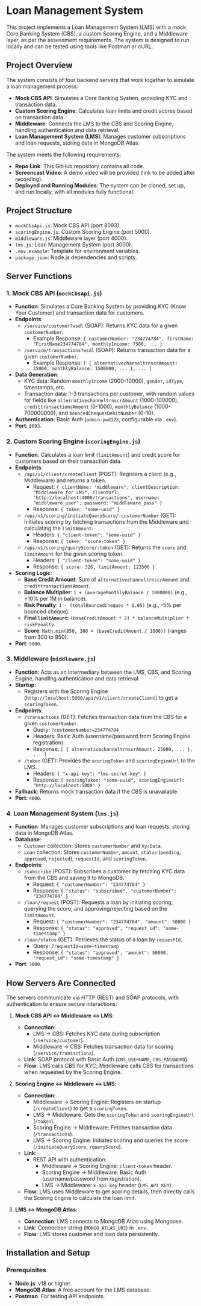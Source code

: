 # Loan Management System

This project implements a Loan Management System (LMS) with a mock Core Banking System (CBS), a custom Scoring Engine, and a Middleware layer, as per the assessment requirements. The system is designed to run locally and can be tested using tools like Postman or cURL.

## Project Overview

The system consists of four backend servers that work together to simulate a loan management process:
- **Mock CBS API**: Simulates a Core Banking System, providing KYC and transaction data.
- **Custom Scoring Engine**: Calculates loan limits and credit scores based on transaction data.
- **Middleware**: Connects the LMS to the CBS and Scoring Engine, handling authentication and data retrieval.
- **Loan Management System (LMS)**: Manages customer subscriptions and loan requests, storing data in MongoDB Atlas.

The system meets the following requirements:
- **Repo Link**: This GitHub repository contains all code.
- **Screencast Video**: A demo video will be provided (link to be added after recording).
- **Deployed and Running Modules**: The system can be cloned, set up, and run locally, with all modules fully functional.

## Project Structure

- `mockCbsApi.js`: Mock CBS API (port 8093).
- `scoringEngine.js`: Custom Scoring Engine (port 5000).
- `middleware.js`: Middleware layer (port 4000).
- `lms.js`: Loan Management System (port 3000).
- `.env.example`: Template for environment variables.
- `package.json`: Node.js dependencies and scripts.

## Server Functions

### 1. Mock CBS API (`mockCbsApi.js`)
- **Function**: Simulates a Core Banking System by providing KYC (Know Your Customer) and transaction data for customers.
- **Endpoints**:
  - `/service/customer?wsdl` (SOAP): Returns KYC data for a given `customerNumber`.
    - Example Response: `{ customerNumber: "234774784", firstName: "FirstName234774784", monthlyIncome: 7500, ... }`
  - `/service/transactions?wsdl` (SOAP): Returns transaction data for a given `customerNumber`.
    - Example Response: `[ { alternativechanneltrnscrAmount: 25000, monthlyBalance: 1500000, ... }, ... ]`
- **Data Generation**:
  - KYC data: Random `monthlyIncome` (2000-10000), `gender`, `idType`, timestamps, etc.
  - Transaction data: 1-3 transactions per customer, with random values for fields like `alternativechanneltrnscrAmount` (1000-100000), `credittransactionsAmount` (0-1000), `monthlyBalance` (1000-700000000), and `bouncedChequesDebitNumber` (0-10).
- **Authentication**: Basic Auth (`admin:pwd123`, configurable via `.env`).
- **Port**: `8093`.

### 2. Custom Scoring Engine (`scoringEngine.js`)
- **Function**: Calculates a loan limit (`limitAmount`) and credit score for customers based on their transaction data.
- **Endpoints**:
  - `/api/v1/client/createClient` (POST): Registers a client (e.g., Middleware) and returns a token.
    - Request: `{ clientName: "middleware", clientDescription: "Middleware for LMS", clientUrl: "http://localhost:4000/transactions", username: "middleware_user", password: "middleware_pass" }`
    - Response: `{ token: "some-uuid" }`
  - `/api/v1/scoring/initiateQueryScore/:customerNumber` (GET): Initiates scoring by fetching transactions from the Middleware and calculating the `limitAmount`.
    - Headers: `{ "client-token": "some-uuid" }`
    - Response: `{ token: "score-token" }`
  - `/api/v1/scoring/queryScore/:token` (GET): Returns the `score` and `limitAmount` for the given scoring token.
    - Headers: `{ "client-token": "some-uuid" }`
    - Response: `{ score: 326, limitAmount: 123500 }`
- **Scoring Logic**:
  - **Base Credit Amount**: Sum of `alternativechanneltrnscrAmount` and `credittransactionsAmount`.
  - **Balance Multiplier**: `1 + (averageMonthlyBalance / 1000000)` (e.g., +10% per 1M in balance).
  - **Risk Penalty**: `1 - (totalBouncedCheques * 0.05)` (e.g., -5% per bounced cheque).
  - **Final `limitAmount`**: `(baseCreditAmount * 2) * balanceMultiplier * riskPenalty`.
  - **Score**: `Math.min(850, 300 + (baseCreditAmount / 1000))` (ranges from 300 to 850).
- **Port**: `5000`.

### 3. Middleware (`middleware.js`)
- **Function**: Acts as an intermediary between the LMS, CBS, and Scoring Engine, handling authentication and data retrieval.
- **Startup**:
  - Registers with the Scoring Engine (`http://localhost:5000/api/v1/client/createClient`) to get a `scoringToken`.
- **Endpoints**:
  - `/transactions` (GET): Fetches transaction data from the CBS for a given `customerNumber`.
    - Query: `?customerNumber=234774784`
    - Headers: Basic Auth (username/password from Scoring Engine registration).
    - Response: `[ { alternativechanneltrnscrAmount: 25000, ... }, ... ]`
  - `/token` (GET): Provides the `scoringToken` and `scoringEngineUrl` to the LMS.
    - Headers: `{ "x-api-key": "lms-secret-key" }`
    - Response: `{ scoringToken: "some-uuid", scoringEngineUrl: "http://localhost:5000" }`
- **Fallback**: Returns mock transaction data if the CBS is unavailable.
- **Port**: `4000`.

### 4. Loan Management System (`lms.js`)
- **Function**: Manages customer subscriptions and loan requests, storing data in MongoDB Atlas.
- **Database**:
  - `Customer` collection: Stores `customerNumber` and `kycData`.
  - `Loan` collection: Stores `customerNumber`, `amount`, `status` (`pending`, `approved`, `rejected`), `requestId`, and `scoringToken`.
- **Endpoints**:
  - `/subscribe` (POST): Subscribes a customer by fetching KYC data from the CBS and saving it to MongoDB.
    - Request: `{ "customerNumber": "234774784" }`
    - Response: `{ "status": "subscribed", "customerNumber": "234774784" }`
  - `/loan/request` (POST): Requests a loan by initiating scoring, querying the score, and approving/rejecting based on the `limitAmount`.
    - Request: `{ "customerNumber": "234774784", "amount": 50000 }`
    - Response: `{ "status": "approved", "request_id": "some-timestamp" }`
  - `/loan/status` (GET): Retrieves the status of a loan by `requestId`.
    - Query: `?requestId=some-timestamp`
    - Response: `{ "status": "approved", "amount": 50000, "request_id": "some-timestamp" }`
- **Port**: `3000`.

## How Servers Are Connected

The servers communicate via HTTP (REST) and SOAP protocols, with authentication to ensure secure interactions:

1. **Mock CBS API ↔ Middleware ↔ LMS**:
   - **Connection**:
     - LMS → CBS: Fetches KYC data during subscription (`/service/customer`).
     - Middleware → CBS: Fetches transaction data for scoring (`/service/transactions`).
   - **Link**: SOAP protocol with Basic Auth (`CBS_USERNAME`, `CBS_PASSWORD`).
   - **Flow**: LMS calls CBS for KYC; Middleware calls CBS for transactions when requested by the Scoring Engine.

2. **Scoring Engine ↔ Middleware ↔ LMS**:
   - **Connection**:
     - Middleware → Scoring Engine: Registers on startup (`/createClient`) to get a `scoringToken`.
     - LMS → Middleware: Gets the `scoringToken` and `scoringEngineUrl` (`/token`).
     - Scoring Engine → Middleware: Fetches transaction data (`/transactions`).
     - LMS → Scoring Engine: Initiates scoring and queries the score (`/initiateQueryScore`, `/queryScore`).
   - **Link**:
     - REST API with authentication:
       - Middleware → Scoring Engine: `client-token` header.
       - Scoring Engine → Middleware: Basic Auth (username/password from registration).
       - LMS → Middleware: `x-api-key` header (`LMS_API_KEY`).
   - **Flow**: LMS uses Middleware to get scoring details, then directly calls the Scoring Engine to calculate the loan limit.

3. **LMS ↔ MongoDB Atlas**:
   - **Connection**: LMS connects to MongoDB Atlas using Mongoose.
   - **Link**: Connection string (`MONGO_ATLAS_URI`) in `.env`.
   - **Flow**: LMS stores customer and loan data persistently.

## Installation and Setup

### Prerequisites
- **Node.js**: v18 or higher.
- **MongoDB Atlas**: A free account for the LMS database.
- **Postman**: For testing API endpoints.
